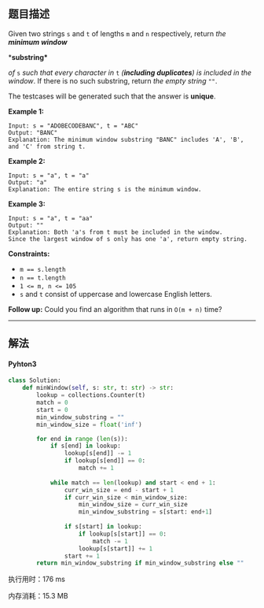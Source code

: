## 题目描述

Given two strings `s` and `t` of lengths `m` and `n` respectively, return *the **minimum window*** 

***substring\***

 *of* `s` *such that every character in* `t` *(**including duplicates**) is included in the window*. If there is no such substring, return *the empty string* `""`.



The testcases will be generated such that the answer is **unique**.

 

**Example 1:**

```
Input: s = "ADOBECODEBANC", t = "ABC"
Output: "BANC"
Explanation: The minimum window substring "BANC" includes 'A', 'B', and 'C' from string t.
```

**Example 2:**

```
Input: s = "a", t = "a"
Output: "a"
Explanation: The entire string s is the minimum window.
```

**Example 3:**

```
Input: s = "a", t = "aa"
Output: ""
Explanation: Both 'a's from t must be included in the window.
Since the largest window of s only has one 'a', return empty string.
```

 

**Constraints:**

- `m == s.length`
- `n == t.length`
- `1 <= m, n <= 105`
- `s` and `t` consist of uppercase and lowercase English letters.

 

**Follow up:** Could you find an algorithm that runs in `O(m + n)` time?

------

## 解法

#### Pyhton3

```python
class Solution:
    def minWindow(self, s: str, t: str) -> str:
        lookup = collections.Counter(t)
        match = 0
        start = 0
        min_window_substring = ""
        min_window_size = float('inf')

        for end in range (len(s)):
            if s[end] in lookup:
                lookup[s[end]] -= 1
                if lookup[s[end]] == 0:
                    match += 1
            
            while match == len(lookup) and start < end + 1:
                curr_win_size = end - start + 1
                if curr_win_size < min_window_size:
                    min_window_size = curr_win_size
                    min_window_substring = s[start: end+1]
                
                if s[start] in lookup:
                    if lookup[s[start]] == 0:
                        match -= 1
                    lookup[s[start]] += 1
                start += 1
        return min_window_substring if min_window_substring else ""

```

执行用时：176 ms

内存消耗：15.3 MB
